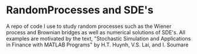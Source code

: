 # RandomProcesses and SDE's
A repo of code I use to study random processes such as the Wiener process and Brownian bridges as well as numerical solutions of SDE's.
All examples are motivated by the text, "Stochastic Simulation and Applications in Finance with MATLAB Programs" by H.T. Huynh, V.S. Lai, and I. Soumare

